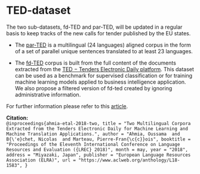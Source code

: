 # TED-dataset
The two sub-datasets, fd-TED and par-TED, will be updated in a regular basis to keep tracks of the new calls for
tender published by the EU states.

- The [par-TED](https://drive.google.com/drive/folders/1U2W-dKc7jJBtpt1iuLqDZgNQeM8wA7ds) is a multilingual (24 languages) aligned corpus in the form of a set of parallel unique sentences translated to at least 23 languages.

- The [fd-TED](https://drive.google.com/drive/folders/1G-21p8vxvbXtb6hoQPjbvMnokThyk8HI) corpus is built from the full content of the documents extracted from the  [TED − Tenders Electronic Daily platform](https://ted.europa.eu). This dataset can be used as a benchmark for supervised classification or for training machine learning models applied to business intelligence application.
We also propose a filtered version of fd-ted created by ignoring administrative information.

 [comment]: <> (***NB: The currently published dataset, contains only filtered documents. The raw version will be soon available***)
 
 For further information please refer to this [article](http://www.lrec-conf.org/proceedings/lrec2018/pdf/832.pdf).
 
 **Citation:**
 \
 ``@inproceedings{ahmia-etal-2018-two,
    title = "Two Multilingual Corpora Extracted from the Tenders Electronic Daily for Machine Learning and Machine Translation Applications.",
    author = "Ahmia, Oussama  and
      B{\'e}chet, Nicolas  and
      Marteau, Pierre-Fran{\c{c}}ois",
    booktitle = "Proceedings of the Eleventh International Conference on Language Resources and Evaluation ({LREC} 2018)",
    month = may,
    year = "2018",
    address = "Miyazaki, Japan",
    publisher = "European Language Resources Association (ELRA)",
    url = "https://www.aclweb.org/anthology/L18-1583",
}``

